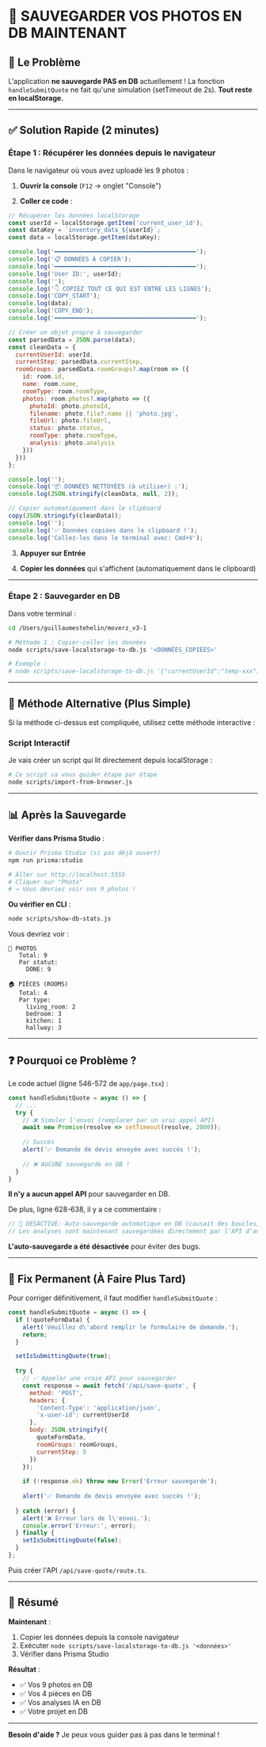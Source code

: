 # 🚨 SAUVEGARDER VOS PHOTOS EN DB MAINTENANT

## 🔴 Le Problème

L'application **ne sauvegarde PAS en DB** actuellement ! 
La fonction `handleSubmitQuote` ne fait qu'une simulation (setTimeout de 2s).
**Tout reste en localStorage.**

---

## ✅ Solution Rapide (2 minutes)

### **Étape 1 : Récupérer les données depuis le navigateur**

Dans le navigateur où vous avez uploadé les 9 photos :

1. **Ouvrir la console** (`F12` → onglet "Console")

2. **Coller ce code** :

```javascript
// Récupérer les données localStorage
const userId = localStorage.getItem('current_user_id');
const dataKey = `inventory_data_${userId}`;
const data = localStorage.getItem(dataKey);

console.log('━━━━━━━━━━━━━━━━━━━━━━━━━━━━━━━━━━━━━━━━');
console.log('📋 DONNÉES À COPIER');
console.log('━━━━━━━━━━━━━━━━━━━━━━━━━━━━━━━━━━━━━━━━');
console.log('User ID:', userId);
console.log('');
console.log('👇 COPIEZ TOUT CE QUI EST ENTRE LES LIGNES');
console.log('COPY_START');
console.log(data);
console.log('COPY_END');
console.log('━━━━━━━━━━━━━━━━━━━━━━━━━━━━━━━━━━━━━━━━');

// Créer un objet propre à sauvegarder
const parsedData = JSON.parse(data);
const cleanData = {
  currentUserId: userId,
  currentStep: parsedData.currentStep,
  roomGroups: parsedData.roomGroups?.map(room => ({
    id: room.id,
    name: room.name,
    roomType: room.roomType,
    photos: room.photos?.map(photo => ({
      photoId: photo.photoId,
      filename: photo.file?.name || 'photo.jpg',
      fileUrl: photo.fileUrl,
      status: photo.status,
      roomType: photo.roomType,
      analysis: photo.analysis
    }))
  }))
};

console.log('');
console.log('📦 DONNÉES NETTOYÉES (à utiliser) :');
console.log(JSON.stringify(cleanData, null, 2));

// Copier automatiquement dans le clipboard
copy(JSON.stringify(cleanData));
console.log('');
console.log('✅ Données copiées dans le clipboard !');
console.log('Collez-les dans le terminal avec: Cmd+V');
```

3. **Appuyer sur Entrée**

4. **Copier les données** qui s'affichent (automatiquement dans le clipboard)

---

### **Étape 2 : Sauvegarder en DB**

Dans votre terminal :

```bash
cd /Users/guillaumestehelin/moverz_v3-1

# Méthode 1 : Copier-coller les données
node scripts/save-localstorage-to-db.js '<DONNÉES_COPIÉES>'

# Exemple :
# node scripts/save-localstorage-to-db.js '{"currentUserId":"temp-xxx","roomGroups":[...]}'
```

---

## 🔧 Méthode Alternative (Plus Simple)

Si la méthode ci-dessus est compliquée, utilisez cette méthode interactive :

### **Script Interactif**

Je vais créer un script qui lit directement depuis localStorage :

```bash
# Ce script va vous guider étape par étape
node scripts/import-from-browser.js
```

---

## 📊 Après la Sauvegarde

**Vérifier dans Prisma Studio** :

```bash
# Ouvrir Prisma Studio (si pas déjà ouvert)
npm run prisma:studio

# Aller sur http://localhost:5555
# Cliquer sur "Photo"
# → Vous devriez voir vos 9 photos !
```

**Ou vérifier en CLI** :

```bash
node scripts/show-db-stats.js
```

Vous devriez voir :
```
📸 PHOTOS
   Total: 9
   Par statut:
     DONE: 9

🏠 PIÈCES (ROOMS)
   Total: 4
   Par type:
     living_room: 2
     bedroom: 3
     kitchen: 1
     hallway: 3
```

---

## ❓ Pourquoi ce Problème ?

Le code actuel (ligne 546-572 de `app/page.tsx`) :

```javascript
const handleSubmitQuote = async () => {
  // ...
  try {
    // ❌ Simuler l'envoi (remplacer par un vrai appel API)
    await new Promise(resolve => setTimeout(resolve, 2000));
    
    // Succès
    alert('✅ Demande de devis envoyée avec succès !');
    
    // ❌ AUCUNE sauvegarde en DB !
  }
}
```

**Il n'y a aucun appel API** pour sauvegarder en DB.

De plus, ligne 628-638, il y a ce commentaire :

```javascript
// 🚫 DÉSACTIVÉ: Auto-sauvegarde automatique en DB (causait des boucles)
// Les analyses sont maintenant sauvegardées directement par l'API d'analyse par pièce
```

**L'auto-sauvegarde a été désactivée** pour éviter des bugs.

---

## 🔨 Fix Permanent (À Faire Plus Tard)

Pour corriger définitivement, il faut modifier `handleSubmitQuote` :

```javascript
const handleSubmitQuote = async () => {
  if (!quoteFormData) {
    alert('Veuillez d\'abord remplir le formulaire de demande.');
    return;
  }

  setIsSubmittingQuote(true);
  
  try {
    // ✅ Appeler une vraie API pour sauvegarder
    const response = await fetch('/api/save-quote', {
      method: 'POST',
      headers: {
        'Content-Type': 'application/json',
        'x-user-id': currentUserId
      },
      body: JSON.stringify({
        quoteFormData,
        roomGroups: roomGroups,
        currentStep: 5
      })
    });
    
    if (!response.ok) throw new Error('Erreur sauvegarde');
    
    alert('✅ Demande de devis envoyée avec succès !');
    
  } catch (error) {
    alert('❌ Erreur lors de l\'envoi.');
    console.error('Erreur:', error);
  } finally {
    setIsSubmittingQuote(false);
  }
};
```

Puis créer l'API `/api/save-quote/route.ts`.

---

## 🎯 Résumé

**Maintenant** :
1. Copier les données depuis la console navigateur
2. Exécuter `node scripts/save-localstorage-to-db.js '<données>'`
3. Vérifier dans Prisma Studio

**Résultat** :
- ✅ Vos 9 photos en DB
- ✅ Vos 4 pièces en DB
- ✅ Vos analyses IA en DB
- ✅ Votre projet en DB

---

**Besoin d'aide ?** Je peux vous guider pas à pas dans le terminal !

